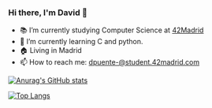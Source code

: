### Hi there, I'm David 👋

- 📚 I’m currently studying Computer Science at [42Madrid](https://www.42madrid.com)
- 🤔 I’m currently learning C and python.
- 🏠 Living in Madrid
- 📫 How to reach me: dpuente-@student.42madrid.com


[![Anurag's GitHub stats](https://github-readme-stats.vercel.app/api?username=Davyd11&show_icons=true&theme=tokyonight)](https://github.com/anuraghazra/github-readme-stats)

[![Top Langs](https://github-readme-stats.vercel.app/api/top-langs/?username=Davyd11&layout=compact&theme=tokyonight)](https://github.com/anuraghazra/github-readme-stats)
